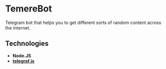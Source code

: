 # TemereBot 
Telegram bot that helps you to get different sorts of random content across the internet. 

## Technologies

- **Node.JS**
- **[telegraf.js](https://telegraf.js.org/)**
